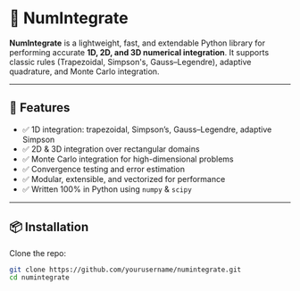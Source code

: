 # 🧮 NumIntegrate

**NumIntegrate** is a lightweight, fast, and extendable Python library for performing accurate **1D, 2D, and 3D numerical integration**. It supports classic rules (Trapezoidal, Simpson's, Gauss–Legendre), adaptive quadrature, and Monte Carlo integration.

---

## 🚀 Features

- ✅ 1D integration: trapezoidal, Simpson’s, Gauss–Legendre, adaptive Simpson
- ✅ 2D & 3D integration over rectangular domains
- ✅ Monte Carlo integration for high-dimensional problems
- ✅ Convergence testing and error estimation
- ✅ Modular, extensible, and vectorized for performance
- ✅ Written 100% in Python using `numpy` & `scipy`

---

## 📦 Installation

Clone the repo:

```bash
git clone https://github.com/yourusername/numintegrate.git
cd numintegrate

